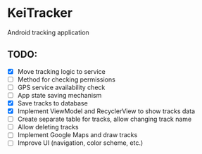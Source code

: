 # KeiTracker
Android tracking application

## TODO:
- [x] Move tracking logic to service
- [ ] Method for checking permissions
- [ ] GPS service availability check
- [ ] App state saving mechanism
- [x] Save tracks to database
- [x] Implement ViewModel and RecyclerView to show tracks data
- [ ] Create separate table for tracks, allow changing track name
- [ ] Allow deleting tracks
- [ ] Implement Google Maps and draw tracks
- [ ] Improve UI (navigation, color scheme, etc.)